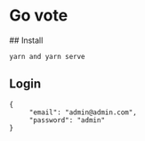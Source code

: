 # Go vote

## Install

`yarn and yarn serve`

## Login 

```
{
     "email": "admin@admin.com",
     "password": "admin"
}
```